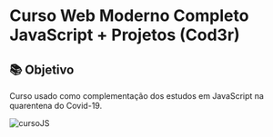 # Curso Web Moderno Completo JavaScript + Projetos (Cod3r)
## 📚 Objetivo 
Curso usado como complementação dos estudos em JavaScript na quarentena do Covid-19.

![cursoJS](https://user-images.githubusercontent.com/52963407/83954420-82cac200-a81f-11ea-8894-93c82f749737.jpg)
